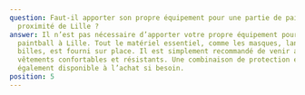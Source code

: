 ```yaml
---
question: Faut-il apporter son propre équipement pour une partie de paintball à
  proximité de Lille ?
answer: Il n’est pas nécessaire d’apporter votre propre équipement pour jouer au
  paintball à Lille. Tout le matériel essentiel, comme les masques, lanceurs et
  billes, est fourni sur place. Il est simplement recommandé de venir avec des
  vêtements confortables et résistants. Une combinaison de protection est
  également disponible à l’achat si besoin.
position: 5
---
```

